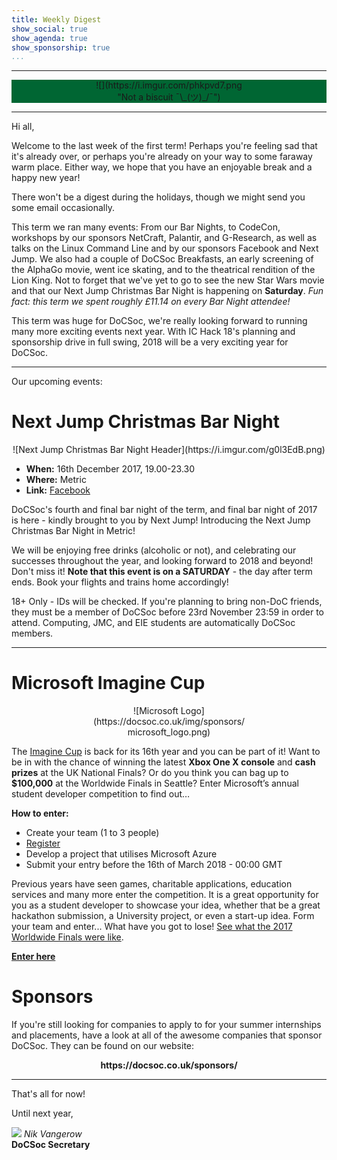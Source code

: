 ```yaml
---
title: Weekly Digest
show_social: true
show_agenda: true
show_sponsorship: true
...
```


---

<center style="background-color:#006633">
<div style="position:relative;width:50%">
    ![](https://i.imgur.com/phkpvd7.png "Not a biscuit &#xAF;\_(&#x30C4;)_/&#xAF;")
</div>
</center>

---

Hi all,

Welcome to the last week of the first term! Perhaps you're feeling sad that it's
already over, or perhaps you're already on your way to some faraway warm place.
Either way, we hope that you have an enjoyable break and a happy new year!

There won't be a digest during the holidays, though we might send you some email
occasionally.

This term we ran many events: From our Bar Nights, to CodeCon, workshops by our
sponsors NetCraft, Palantir, and G-Research, as well as talks on the Linux
Command Line and by our sponsors Facebook and Next Jump. We also had a
couple of DoCSoc Breakfasts, an early screening of the AlphaGo movie, went ice
skating, and to the theatrical rendition of the Lion King. Not to forget that
we've yet to go to see the new Star Wars movie and that our Next Jump Christmas
Bar Night is happening on **Saturday**. _Fun fact: this term we spent roughly
£11.14 on every Bar Night attendee!_

This term was huge for DoCSoc, we're really looking forward to running many
more exciting events next year. With IC Hack 18's planning and sponsorship drive
in full swing, 2018 will be a very exciting year for DoCSoc.

---

Our upcoming events:

# Next Jump Christmas Bar Night

<center>
  ![Next Jump Christmas Bar Night Header](https://i.imgur.com/g0l3EdB.png)
</center>

- **When:** 16th December 2017, 19.00-23.30
- **Where:** Metric
- **Link:** [Facebook](https://docsoc.co.uk/christmas-bar-night)

DoCSoc's fourth and final bar night of the term, and final bar night of 2017 is
here - kindly brought to you by Next Jump! Introducing the Next Jump Christmas
Bar Night in Metric!

We will be enjoying free drinks (alcoholic or not), and celebrating our
successes throughout the year, and looking forward to 2018 and beyond! Don't
miss it! **Note that this event is on a SATURDAY** - the day after term ends.
Book your flights and trains home accordingly!

18+ Only - IDs will be checked. If you're planning to bring non-DoC friends,
they must be a member of DoCSoc before 23rd November 23:59 in order to attend.
Computing, JMC, and EIE students are automatically DoCSoc members.

---

# Microsoft Imagine Cup

<center>
<div style="position:relative;width:50%">
  ![Microsoft Logo](https://docsoc.co.uk/img/sponsors/microsoft_logo.png)
</div>
</center>

The [Imagine Cup](https://imagine.microsoft.com/en-us/Compete/0?skillLevel=0) is
back for its 16th year and you can be part of it! Want to be in with the chance
of winning the latest **Xbox One X console** and **cash prizes** at the UK
National Finals? Or do you think you can bag up to **$100,000** at the Worldwide
Finals in Seattle? Enter Microsoft’s annual student developer competition to
find out&hellip;

**How to enter:**
- Create your team (1 to 3 people)
- [Register](http://aka.ms/UKimaginecup)
- Develop a project that utilises Microsoft Azure
- Submit your entry before the 16th of March 2018 - 00:00 GMT

Previous years have seen games, charitable applications, education services and
many more enter the competition. It is a great opportunity for you as a student
developer to showcase your idea, whether that be a great hackathon submission, a
University project, or even a start-up idea. Form your team and enter... What
have you got to lose! [See what the 2017 Worldwide Finals were
like](https://channel9.msdn.com/Events/Imagine-Cup/Imagine-Cup-World-Finals-2017).

[**Enter here**](https://imagine.microsoft.com/en-us/uk)

# Sponsors

If you're still looking for companies to apply to for your summer internships
and placements, have a look at all of the awesome companies that sponsor DoCSoc.
They can be found on our website:

<center><strong>https://docsoc.co.uk/sponsors/</strong></center>

---

That's all for now!

Until next year,

[![](http://i.imgur.com/mwEtDPb.png)](https://www.fb.com/nik.vangerow) *Nik
Vangerow*<br>**DoCSoc Secretary**
